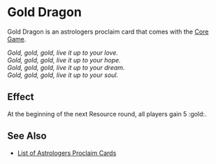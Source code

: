 # Gold Dragon

Gold Dragon is an astrologers proclaim card that comes with the [Core Game](../content.md).

*Gold, gold, gold, live it up to your love.<br>Gold, gold, gold, live it up to your hope.<br>Gold, gold, gold, live it up to your dream.<br>Gold, gold, gold, live it up to your soul.*


## Effect

At the beginning of the next Resource round, all players gain 5 :gold:.


## See Also

- [List of Astrologers Proclaim Cards](../astrologers_proclaim.md)
